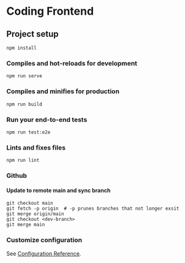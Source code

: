 # Coding Frontend

## Project setup
```
npm install
```

### Compiles and hot-reloads for development
```
npm run serve
```

### Compiles and minifies for production
```
npm run build
```

### Run your end-to-end tests
```
npm run test:e2e
```

### Lints and fixes files
```
npm run lint
```

### Github

#### Update to remote main and sync branch

```
git checkout main
git fetch -p origin  # -p prunes branches that not longer exsit
git merge origin/main
git checkout <dev-branch>
git merge main
```

### Customize configuration
See [Configuration Reference](https://cli.vuejs.org/config/).
